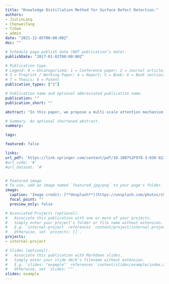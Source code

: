 ```yaml
---
title: "Knowledge Distillation Method for Surface Defect Detection."
authors:
- JiulinLang
- ChenweiTang
- YiGao
- admin
date: "2021-12-05T00:00:00Z"
doi: ""

# Schedule page publish date (NOT publication's date).
publishDate: "2017-01-01T00:00:00Z"

# Publication type.
# Legend: 0 = Uncategorized; 1 = Conference paper; 2 = Journal article;
# 3 = Preprint / Working Paper; 4 = Report; 5 = Book; 6 = Book section;
# 7 = Thesis; 8 = Patent
publication_types: ["1"]

# Publication name and optional abbreviated publication name.
publication: ""
publication_short: ""

abstract: "In this paper, we propose a multi-scale attention mechanism-guided knowledge distillation method for surface defect detection. Enables a lighter student model to mimic the complex teacher model through the use of knowledge distillation techniques, the proposed method improves the defect detection accuracy and maintains high real-time performance, simultaneously. Specifically, we first present a multi-scale fusion-based teacher network. Owing to the fusion of two resolution scales features, the teacher network can keep high compatibility with the low-resolution student network during knowledge distillation, so as to better direct the student model. Then, in the process of knowledge distillation, attentional mechanisms were introduced with the aim of enabling the student network to more effectively mimic the foreground attention map and features of the teacher network. Finally, in order to address the imbalance of foreground and background in defect detection, we introduce a class-weighted cross entropy loss. Experiments conducted on three benchmark datasets proved the validity and efficiency of the proposed method in surface defect detection."

# Summary. An optional shortened abstract.
summary:

tags:

featured: false

links:
url_pdf: 'https://link.springer.com/content/pdf/10.1007%2F978-3-030-92273-3_53.pdf'
#url_code: '#'
#url_dataset: '#'


# Featured image
# To use, add an image named `featured.jpg/png` to your page's folder. 
image:
  caption: 'Image credit: [**Unsplash**](https://unsplash.com/photos/s9CC2SKySJM)'
  focal_point: ""
  preview_only: false

# Associated Projects (optional).
#   Associate this publication with one or more of your projects.
#   Simply enter your project's folder or file name without extension.
#   E.g. `internal-project` references `content/project/internal-project/index.md`.
#   Otherwise, set `projects: []`.
projects:
- internal-project

# Slides (optional).
#   Associate this publication with Markdown slides.
#   Simply enter your slide deck's filename without extension.
#   E.g. `slides: "example"` references `content/slides/example/index.md`.
#   Otherwise, set `slides: ""`.
slides: example
---
```

